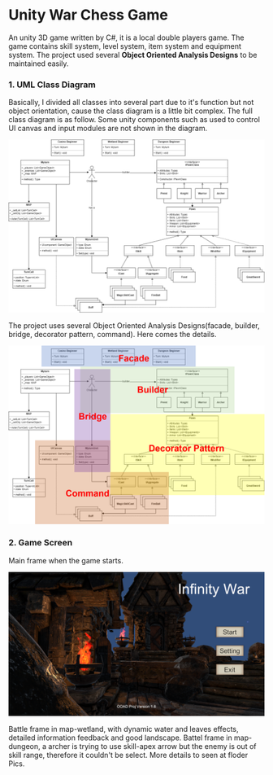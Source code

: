 # Unity War Chess Game

An unity 3D game written by C#, it is a local double players game. The game contains skill system, level system, item system and equipment system. The project used several **Object Oriented Analysis Designs** to be maintained easily. 



### 1.	UML Class Diagram

Basically, I divided all classes into several part due to it's function but not object orientation, cause the class diagram is a little bit complex. The full class diagram is as follow. Some unity components such as used to control UI canvas and input modules are not  shown in the diagram.

<img src="https://raw.githubusercontent.com/Kazawaryu/Unity_Warchess_Game/main/Pics/ClassMap.png" style="zoom:67%;" />



The project uses several Object Oriented Analysis Designs(facade, builder, bridge, decorator pattern, command). Here comes the details.

<img src="https://raw.githubusercontent.com/Kazawaryu/Unity_Warchess_Game/main/Pics/OOwordClassMap.png" style="zoom: 50%;" />





### 2.	Game Screen

Main frame when the game starts.

<img src="https://raw.githubusercontent.com/Kazawaryu/Unity_Warchess_Game/main/Pics/BeginFrame.png" style="zoom: 50%;" />



Battle frame in map-wetland, with dynamic water and leaves effects, detailed information feedback and good landscape.
Battel frame in map-dungeon, a archer is trying to use skill-apex arrow but the enemy is out of skill range, therefore it couldn't be select.
More details to seen at floder Pics.
